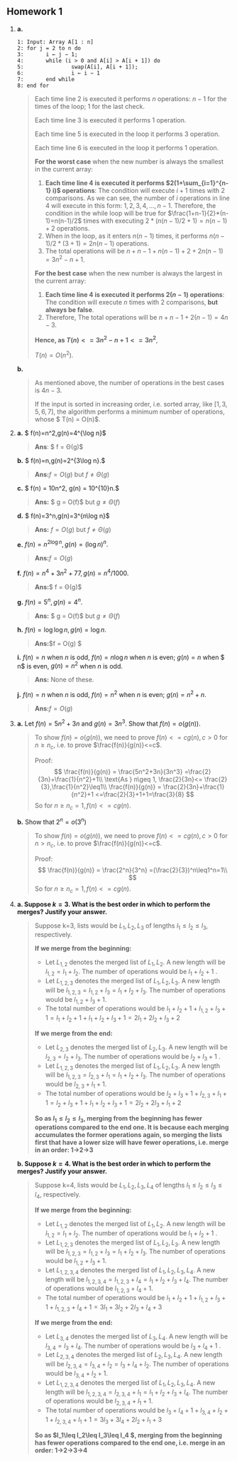 ## Homework 1

1. **a.** 

   ```
   1: Input: Array A[1 : n]
   2: for j = 2 to n do
   3: 		i ← j − 1;
   4: 		while (i > 0 and A[i] > A[i + 1]) do
   5: 				swap(A[i], A[i + 1]);
   6: 				i ← i − 1
   7: 		end while
   8: end for
   ```

   > Each time line $2$ is executed it performs $n$ operations: $n-1$ for the times of the loop; $1$ for the last check.
   >
   > Each time line $3$ is executed it performs $1$ operation.
   >
   > Each time line $5$ is executed in the loop it performs $3$ operation.
   >
   > Each time line $6$ is executed  in the loop it performs $1$ operation.
   >
   > **For the worst case** when the new number is always the smallest in the current array:
   >
   > 1. **Each time line $4$ is executed it performs $2(1+\sum_{i=1}^{n-1} i)$ operations**: The condition will execute $i+1$ times with $2$ comparisons. As we can see, the number of $i$ operations  in line 4 will execute in this form: $1,2,3,4,...,n-1$. Therefore, the condition in the while loop will be true for $\frac{1+n-1}{2}*(n-1)=n(n-1)/2$  times with executing $2*(n(n-1)/2+1) = n(n-1)+2$ operations.
   > 2. When in the loop, as it enters $n(n-1)$ times, it performs $n(n-1)/2*(3+1) = 2n(n-1)$ operations.
   > 3. The total operations will be  $n+n-1+n(n-1)+2+2n(n-1) = 3n^2-n+1$.
   >
   > **For the best case** when the new number is always the largest in the current array:
   >
   > 1. **Each time line $4$ is executed it performs $2(n-1)$ operations**: The condition will execute $n$ times with $2$ comparisons, **but always be false**. 
   > 2. Therefore, The total operations will be $n+n-1+2(n-1)=4n-3$.
   >
   > **Hence, as $T(n)<=3n^2-n+1<=3n^2$**,
   >
   > $T(n) = O(n^2)$.

   **b.**

   > As mentioned above, the number of operations in the best cases is $4n-3$.
   >
   > If the input is sorted in increasing order, i.e. sorted array, like $[1,3,5,6,7]$, the algorithm performs a minimum number of operations, whose $ T(n) = O(n)$.

2. **a.** $ f(n)=n^2,g(n)=4^{\log n}$ 

   > **Ans**: $ f = Θ(g)$

   **b.** $ f(n)=n,g(n)=2^{3\log n}.$ 

   >**Ans:**$f = O(g)$ but $f\neq Θ(g)$

   **c.** $ f(n) = 10n^2, g(n) = 10^{10}n.$ 

   >**Ans:** $ g = O(f)$ but $g\neq Θ(f)$

   **d.** $ f(n)=3^n,g(n)=3^{n\log n}$ 

   >**Ans:** $f = O(g)$ but $f\neq Θ(g)$

   **e.** $f(n)=n^{2\log n},g(n)=(\log n)^n.$ 

   >**Ans:**$f = O(g)$

   **f.** $f(n) = n^4 + 3n^2 + 77, g(n) = n^4/1000.$ 

   >**Ans:**$ f = Θ(g)$

   **g.** $f(n) = 5^n, g(n) = 4^n.$ 

   >**Ans:** $ g = O(f)$ but $g\neq Θ(f)$

   **h.** $f(n) = \log\log n, g(n) = \log n.$ 

   >**Ans:**$f = O(g) $

   **i.** $f(n)=n$ when $n$ is odd, $f(n)=n\log n$ when $n$ is even; $g(n)=n$ when $ n$ is even, $g(n) = n^2$ when $n$ is odd.

   >**Ans:** None of these.

   **j.** $f(n)=n$ when $n$ is odd, $f(n)=n^2$ when $n$ is even; $g(n)=n^2 +n$.

   >**Ans:**$f = O(g)$

3. **a.** Let $f(n) = 5n^2 + 3n$ and $g(n) = 3n^3$. Show that $f(n) = o(g(n))$.

   >To show $f(n)=o(g(n))$, we need to prove $f(n) <= cg(n), c>0$ for $n\geq n_c$, i.e. to prove $\frac{f(n)}{g(n)}<=c$.
   >
   >Proof:
   >$$
   >\frac{f(n)}{g(n)} = \frac{5n^2+3n}{3n^3} =\frac{2}{3n}+\frac{1}{n^2}+1\\
   >\text{As } n\geq 1, \frac{2}{3n}<= \frac{2}{3},\frac{1}{n^2}\leq1\\
   >\frac{f(n)}{g(n)} = \frac{2}{3n}+\frac{1}{n^2}+1 <=\frac{2}{3}+1+1=\frac{3}{8}
   >$$
   >So for $n\geq n_c = 1, f(n) <= cg(n)$.

   **b.** Show that $2^n = o(3^n)$

   >To show $f(n)=o(g(n))$, we need to prove $f(n) <= cg(n), c>0$ for $n>n_c$, i.e. to prove $\frac{f(n)}{g(n)}<=c$.
   >
   >Proof:
   >$$
   >\frac{f(n)}{g(n)} = \frac{2^n}{3^n} =(\frac{2}{3})^n\leq1^n=1\\
   >$$
   >So for $n\geq n_c = 1, f(n) <= cg(n)$.

4. **a. Suppose $k = 3$. What is the best order in which to perform the merges? Justify your answer.**

   >Suppose k=3, lists would be $L_1,L_2,L_3$ of lengths $l_1\leq l_2\leq l_3$, respectively.
   >
   >**If we merge from the beginning:** 
   >
   >+ Let $L_{1,2}$ denotes the merged list of $L_1,L_2$. A new length will be $l_{1,2} = l_1+l_2$. The  number of operations would be $l_1+l_2+1$ .
   >+ Let $L_{1,2,3}$ denotes the merged list of $L_1,L_2,L_3$. A new length will be $l_{1,2,3} = l_{1,2}+l_3 = l_1+l_2+l_3$. The number of operations would be $l_{1,2}+l_3+1$.
   >+ The total number of operations would be $l_1+l_2+1+l_{1,2}+l_3+1 = l_1+l_2+1+l_1+l_2+l_3+1=2l_1+2l_2+l_3+2$
   >
   >**If we merge from the end:** 
   >
   >+ Let $L_{2,3}$ denotes the merged list of $L_2,L_3$. A new length will be $l_{2,3} = l_2+l_3$. The  number of operations would be $l_2+l_3+1$ .
   >+ Let $L_{1,2,3}$ denotes the merged list of $L_1,L_2,L_3$. A new length will be $l_{1,2,3} = l_{2,3}+l_1 = l_1+l_2+l_3$. The number of operations would be $l_{2,3}+l_1+1$.
   >+ The total number of operations would be $l_2+l_3+1+l_{2,3}+l_1+1 = l_2+l_3+1+l_1+l_2+l_3+1=2l_2+2l_3+l_1+2$
   >
   >**So as $l_1\leq l_2\leq l_3$, merging from the beginning has fewer operations compared to the end one. It is because each merging accumulates the former operations again, so merging the lists first that have a lower size will have fewer operations, i.e. merge in an order: 1->2->3** 

   **b. Suppose $k = 4$. What is the best order in which to perform the merges? Justify your answer.**

   >Suppose k=4, lists would be $L_1,L_2,L_3,L_4$ of lengths $l_1\leq l_2\leq l_3\leq l_4$, respectively.
   >
   >**If we merge from the beginning:** 
   >
   >+ Let $L_{1,2}$ denotes the merged list of $L_1,L_2$. A new length will be $l_{1,2} = l_1+l_2$. The  number of operations would be $l_1+l_2+1$ .
   >+ Let $L_{1,2,3}$ denotes the merged list of $L_1,L_2,L_3$. A new length will be $l_{1,2,3} = l_{1,2}+l_3 = l_1+l_2+l_3$. The number of operations would be $l_{1,2}+l_3+1$.
   >+ Let $L_{1,2,3,4}$ denotes the merged list of $L_1,L_2,L_3,L_4$. A new length will be $l_{1,2,3,4} = l_{1,2,3}+l_4 = l_1+l_2+l_3+l_4$. The number of operations would be $l_{1,2,3}+l_4+1$.
   >+ The total number of operations would be $l_1+l_2+1+l_{1,2}+l_3+1+l_{1,2,3}+l_4+1 = 3l_1+3l_2+2l_3+l_4+3$
   >
   >**If we merge from the end:** 
   >
   >+ Let $L_{3,4}$ denotes the merged list of $L_3,L_4$. A new length will be $l_{3,4} = l_3+l_4$. The  number of operations would be $l_3+l_4+1$ .
   >+ Let $L_{2,3,4}$ denotes the merged list of $L_2,L_3,L_4$. A new length will be $l_{2,3,4} = l_{3,4}+l_2 = l_3+l_4+l_2$. The number of operations would be $l_{3,4}+l_2+1$.
   >+ Let $L_{1,2,3,4}$ denotes the merged list of $L_1,L_2,L_3,L_4$. A new length will be $l_{1,2,3,4} = l_{2,3,4}+l_1 = l_1+l_2+l_3+l_4$. The number of operations would be $l_{2,3,4}+l_1+1$.
   >+ The total number of operations would be $l_3+l_4+1+l_{3,4}+l_2+1+l_{2,3,4}+l_1+1 = 3l_3+3l_4+2l_2+l_1+3$
   >
   >**So as $l_1\leq l_2\leq l_3\leq l_4 $, merging from the beginning has fewer operations compared to the end one, i.e. merge in an order: 1->2->3->4** 